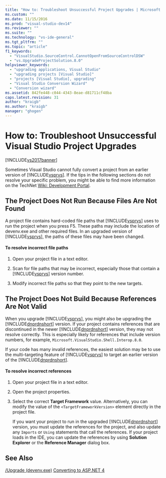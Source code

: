 ```yaml
---
title: "How to: Troubleshoot Unsuccessful Project Upgrades | Microsoft Docs"
ms.custom: ""
ms.date: 11/15/2016
ms.prod: "visual-studio-dev14"
ms.reviewer: ""
ms.suite: ""
ms.technology: "vs-ide-general"
ms.tgt_pltfrm: ""
ms.topic: "article"
f1_keywords:
  - "VisualStudio.SourceControl.CannotOpenFromSourceControlDSW"
  - "vs.UpgradeProjectSolution.8.0"
helpviewer_keywords:
  - "upgrading applications, Visual Studio"
  - "upgrading projects [Visual Studio]"
  - "projects [Visual Studio], upgrading"
  - "Visual Studio Conversion Wizard"
  - "Conversion wizard"
ms.assetid: 842fe448-c044-4343-8eae-d81711cf48ba
caps.latest.revision: 31
author: "kraigb"
ms.author: "kraigb"
manager: "ghogen"
---
```

# How to: Troubleshoot Unsuccessful Visual Studio Project Upgrades
[!INCLUDE[vs2017banner](../includes/vs2017banner.md)]

Sometimes Visual Studio cannot fully convert a project from an earlier version of [!INCLUDE[vsprvs](../includes/vsprvs-md.md)]. If the tips in the following sections do not resolve your specific problem, you might be able to find more information on the TechNet [Wiki: Development Portal](http://go.microsoft.com/fwlink/?LinkId=254808).

## The Project Does Not Run Because Files Are Not Found
 A project file contains hard-coded file paths that [!INCLUDE[vsprvs](../includes/vsprvs-md.md)] uses to run the project when you press F5. These paths may include the location of devenv.exe and other required files. In an upgraded version of [!INCLUDE[vsprvs](../includes/vsprvs-md.md)], the paths of these files may have been changed.

#### To resolve incorrect file paths

1.  Open your project file in a text editor.

2.  Scan for file paths that may be incorrect, especially those that contain a [!INCLUDE[vsprvs](../includes/vsprvs-md.md)] version number.

3.  Modify incorrect file paths so that they point to the new targets.

## The Project Does Not Build Because References Are Not Valid
 When you upgrade [!INCLUDE[vsprvs](../includes/vsprvs-md.md)], you might also be upgrading the [!INCLUDE[dnprdnshort](../includes/dnprdnshort-md.md)] version. If your project contains references that are discontinued in the newer [!INCLUDE[dnprdnshort](../includes/dnprdnshort-md.md)] version, they may not resolve correctly. This is especially likely for references that include version numbers, for example, `Microsoft.VisualStudio.Shell.Interop.8.0`.

 If your code has many invalid references, the easiest solution may be to use the multi-targeting feature of [!INCLUDE[vsprvs](../includes/vsprvs-md.md)] to target an earlier version of the [!INCLUDE[dnprdnshort](../includes/dnprdnshort-md.md)].

#### To resolve incorrect references

1. Open your project file in a text editor.

2. Open the project properties.

3. Select the correct **Target Framework** value. Alternatively, you can modify the value of the `<TargetFrameworkVersion>` element directly in the project file.

   If you want your project to run in the upgraded [!INCLUDE[dnprdnshort](../includes/dnprdnshort-md.md)] version, you must update the references for the project, and also update any `Imports` or `Using` statements that call the references. If your project loads in the IDE, you can update the references by using **Solution Explorer** or the **Reference Manager** dialog box.

## See Also
 [/Upgrade (devenv.exe)](../ide/reference/upgrade-devenv-exe.md)
 [Converting to ASP.NET 4](http://msdn.microsoft.com/library/790147c6-36c1-41b5-a52d-30b9ccd2bd10)
